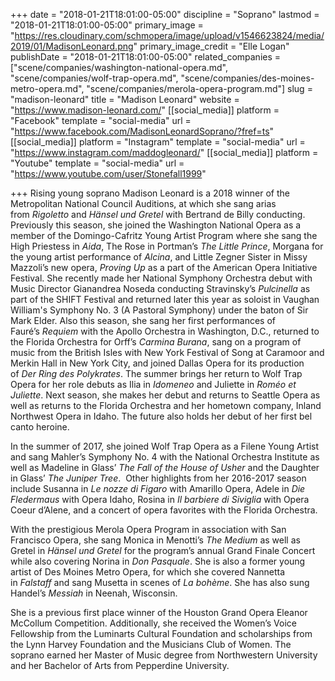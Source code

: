 +++
date = "2018-01-21T18:01:00-05:00"
discipline = "Soprano"
lastmod = "2018-01-21T18:01:00-05:00"
primary_image = "https://res.cloudinary.com/schmopera/image/upload/v1546623824/media/2019/01/MadisonLeonard.png"
primary_image_credit = "Elle Logan"
publishDate = "2018-01-21T18:01:00-05:00"
related_companies = ["scene/companies/washington-national-opera.md", "scene/companies/wolf-trap-opera.md", "scene/companies/des-moines-metro-opera.md", "scene/companies/merola-opera-program.md"]
slug = "madison-leonard"
title = "Madison Leonard"
website = "https://www.madison-leonard.com/"
[[social_media]]
platform = "Facebook"
template = "social-media"
url = "https://www.facebook.com/MadisonLeonardSoprano/?fref=ts"
[[social_media]]
platform = "Instagram"
template = "social-media"
url = "https://www.instagram.com/maddogleonard/"
[[social_media]]
platform = "Youtube"
template = "social-media"
url = "https://www.youtube.com/user/Stonefall1999"

+++
Rising young soprano Madison Leonard is a 2018 winner of the Metropolitan National Council Auditions, at which she sang arias from _Rigoletto_ and _Hänsel und Gretel_ with Bertrand de Billy conducting. Previously this season, she joined the Washington National Opera as a member of the Domingo-Cafritz Young Artist Program where she sang the High Priestess in _Aida_, The Rose in Portman’s _The Little Prince_, Morgana for the young artist performance of _Alcina_, and Little Zegner Sister in Missy Mazzoli’s new opera, _Proving Up_ as a part of the American Opera Initiative Festival. She recently made her National Symphony Orchestra debut with Music Director Gianandrea Noseda conducting Stravinsky’s _Pulcinella_ as part of the SHIFT Festival and returned later this year as soloist in Vaughan William's Symphony No. 3 (A Pastoral Symphony) under the baton of Sir Mark Elder. Also this season, she sang her first performances of Fauré’s _Requiem_ with the Apollo Orchestra in Washington, D.C., returned to the Florida Orchestra for Orff’s _Carmina Burana_, sang on a program of music from the British Isles with New York Festival of Song at Caramoor and Merkin Hall in New York City, and joined Dallas Opera for its production of _Der Ring des Polykrates_. The summer brings her return to Wolf Trap Opera for her role debuts as Ilia in _Idomeneo_ and Juliette in _Roméo et Juliette_. Next season, she makes her debut and returns to Seattle Opera as well as returns to the Florida Orchestra and her hometown company, Inland Northwest Opera in Idaho. The future also holds her debut of her first bel canto heroine.

In the summer of 2017, she joined Wolf Trap Opera as a Filene Young Artist and sang Mahler’s Symphony No. 4 with the National Orchestra Institute as well as Madeline in Glass’ _The Fall of the House of Usher_ and the Daughter in Glass’ _The Juniper Tree_.  Other highlights from her 2016-2017 season include Susanna in _Le nozze di Figaro_ with Amarillo Opera, Adele in _Die Fledermaus_ with Opera Idaho, Rosina in _Il barbiere di Siviglia_ with Opera Coeur d’Alene, and a concert of opera favorites with the Florida Orchestra.

With the prestigious Merola Opera Program in association with San Francisco Opera, she sang Monica in Menotti’s _The Medium_ as well as Gretel in _Hänsel und Gretel_ for the program’s annual Grand Finale Concert while also covering Norina in _Don Pasquale_. She is also a former young artist of Des Moines Metro Opera, for which she covered Nannetta in _Falstaff_ and sang Musetta in scenes of _La bohème_. She has also sung Handel’s _Messiah_ in Neenah, Wisconsin. 

She is a previous first place winner of the Houston Grand Opera Eleanor McCollum Competition. Additionally, she received the Women’s Voice Fellowship from the Luminarts Cultural Foundation and scholarships from the Lynn Harvey Foundation and the Musicians Club of Women. The soprano earned her Master of Music degree from Northwestern University and her Bachelor of Arts from Pepperdine University.